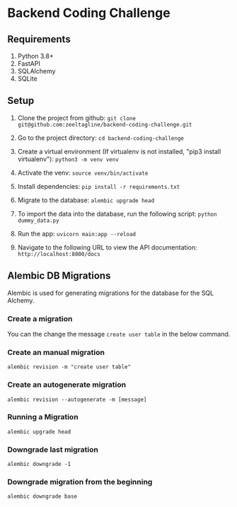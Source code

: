 # Backend Coding Challenge
## Requirements

1. Python 3.8+
2. FastAPI
3. SQLAlchemy
4. SQLite

## Setup

1. Clone the project from github:
   `git clone git@github.com:zeeltagline/backend-coding-challenge.git`

1. Go to the project directory: `cd backend-coding-challenge`

1. Create a virtual environment (If virtualenv is not installed, "pip3 install virtualenv"): 
   `python3 -m venv venv`

1. Activate the venv:
  `source venv/bin/activate`

1. Install dependencies:
  `pip install -r requirements.txt`

1. Migrate to the database:
  `alembic upgrade head`

1. To import the data into the database, run the following script:
  `python dummy_data.py`

1. Run the app:
  `uvicorn main:app --reload`

1. Navigate to the following URL to view the API documentation:
 `http://localhost:8000/docs`



## Alembic DB Migrations
Alembic is used for generating migrations for the database for the SQL Alchemy.

### Create a migration
You can the change the message `create user table` in the below command.

### Create an manual migration
`alembic revision -m "create user table"`

### Create an autogenerate migration
`alembic revision --autogenerate -m [message]`


### Running a Migration
`alembic upgrade head`

### Downgrade last migration
`alembic downgrade -1`

### Downgrade migration from the beginning
`alembic downgrade base`


